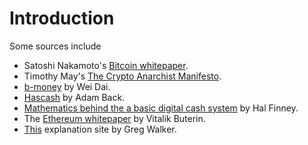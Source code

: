 # Introduction

Some sources include

- Satoshi Nakamoto's [Bitcoin whitepaper](https://bitcoin.org/bitcoin.pdf).
- Timothy May's [The Crypto Anarchist Manifesto](https://www.activism.net/cypherpunk/crypto-anarchy.html).
- [b-money](http://www.weidai.com/bmoney.txt) by Wei Dai.
- [Hascash](http://www.hashcash.org/papers/hashcash.pdf) by Adam Back.
- [Mathematics behind the a basic digital cash system](https://web.archive.org/web/20140410150152/http://www.finney.org/~hal/chcash2.html) by Hal Finney.
- The [Ethereum whitepaper](https://ethereum.org/669c9e2e2027310b6b3cdce6e1c52962/Ethereum_Whitepaper_-_Buterin_2014.pdf) by Vitalik Buterin.
- [This](https://learnmeabitcoin.com/) explanation site by Greg Walker.
